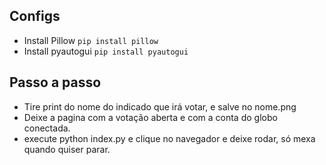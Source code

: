 
## Configs
- Install Pillow `pip install pillow`
- Install pyautogui `pip install pyautogui`

## Passo a passo
 - Tire print do nome do indicado que irá votar, e salve no nome.png
 - Deixe a pagina com a votação aberta e com a conta do globo conectada.
 - execute python index.py e clique no navegador e deixe rodar, só mexa quando quiser parar.

